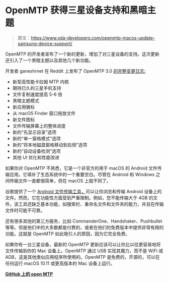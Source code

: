 # OpenMTP 获得三星设备支持和黑暗主题

> 原文：<https://www.xda-developers.com/openmtp-macos-update-samsung-device-support/>

OpenMTP 的开发者宣布了一个新的更新，增加了对三星设备的支持。这次更新还引入了一个黑暗主题以及其他几个新功能。

开发者 ganeshrnet 在 Reddit 上发布了 OpenMTP 3.0 [的完整变更日志:](https://www.reddit.com/r/Android/comments/kq3d9h/openmtp_v30_now_supports_samsung_devices_and_has/)

*   新型高性能卡拉姆 MTP 内核
*   期待已久的三星手机支持
*   文件复制速度提高 5-6 倍
*   黑暗主题模式
*   新应用徽标
*   从 macOS Finder 窗口拖放文件
*   新文件图标
*   文件传输屏幕上的整体进度
*   新的“先显示目录”选项
*   新的“单一窗格模式”选项
*   新的“将本地磁盘窗格移动到右侧”选项
*   新的“自动设备检测”选项
*   其他 UI 优化和性能改进

如果你对 OpenMTP 不熟悉，它是一个非官方的用于 macOS 的 Android 文件传输应用。它填补了生态系统中的一个重要空白。尽管在 Android 和 Windows 之间传输文件一直都很简单，但在 macOS 上就不同了。

谷歌提供了一个 [Android 文件传输工具，](https://www.android.com/filetransfer/)可以让你浏览和传输 Android 设备上的文件。然而，它在功能性方面受到严重限制。例如，您不能传输大于 4GB 的文件。该工具还缺乏基本功能，如搜索栏、重命名文件和文件夹的能力，并且在传输文件时可能不可靠。

还有很多其他的第三方服务，比如 CommanderOne、Handshaker、Pushbullet 等等。但是他们中的大多数都是付费的，或者在他们的免费版本中提供非常有限的功能。这就是 OpenMTP 如此吸引人的原因，因为它完全免费。

如果你有一台三星设备，最新的 OpenMTP 更新应该可以让你比以往更容易地将文件传输到你的 Mac 设备上。OpenMTP 通过 USB 实现其魔力，而不是 WiFi 或 ADB，这是其他类似应用程序所使用的。OpenMTP 是免费的，开源的，可以在任何运行 macOS 10.11 或更高版本的 Mac 设备上运行。

**[GitHub 上的 open MTP](https://github.com/ganeshrvel/openmtp)**